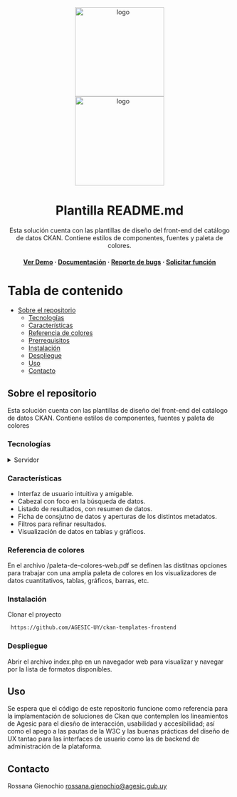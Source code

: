 <div align="center">
    <img src="https://centrodeconocimiento.agesic.gub.uy/o/agesic-cci-theme-nuevo/images/logo_presidencia.png" alt="logo" width="200" height="auto" /></br>
    <img src="https://centrodeconocimiento.agesic.gub.uy/o/agesic-cci-theme-nuevo/images/logo-agesic.svg" alt="logo" width="200" height="auto" />
    <h1>Plantilla README.md</h1>
    <p>
    Esta solución cuenta con las plantillas de diseño del front-end del catálogo de datos CKAN. Contiene estilos de componentes, fuentes y paleta de colores. 
    </p>
    <h4>
        <a href="">Ver Demo</a>
            <span> · </span>
        <a href="">Documentación</a>
            <span> · </span>
        <a href="">Reporte de bugs</a>
            <span> · </span>
        <a href="">Solicitar función</a>
    </h4>
</div>

<!-- Table of Contents -->
# Tabla de contenido
- [Sobre el repositorio](#sobre-el-repositorio)
  * [Tecnologías](#tecnologías)
  * [Características](#características)
  * [Referencia de colores](#referencia-de-colores)
  * [Prerrequisitos](#prerrequisitos)
  * [Instalación](#instalación)
  * [Despliegue](#despliegue)
  * [Uso](#uso)
  * [Contacto](#contacto)

 
## Sobre el repositorio

Esta solución cuenta con las plantillas de diseño del front-end del catálogo de datos CKAN. Contiene estilos de componentes, fuentes y paleta de colores 

### Tecnologías

<details>
<summary>Servidor</summary>
  <ul>
    <li><a href="https://www.php.net/">PHP</a></li>
    <li><a href="https://www.javascript.com/">Javascript</a></li>
    <li><a href="https://www.w3.org/Style/CSS/Overview.en.html">CSS</a></li>
  </ul>
</details>

### Características

- Interfaz de usuario intuitiva y amigable.
- Cabezal con foco en la búsqueda de datos.
- Listado de resultados, con resumen de datos.
- Ficha de consjutno de datos y aperturas de los distintos metadatos.
- Filtros para refinar resultados.
- Visualización de datos en tablas y gráficos.


### Referencia de colores

En el archivo /paleta-de-colores-web.pdf se definen las distitnas opciones para trabajar con una amplia paleta de colores en los visualizadores de datos cuantitativos, tablas, gráficos, barras, etc. 

### Instalación

Clonar el proyecto
```bash
 https://github.com/AGESIC-UY/ckan-templates-frontend
```

### Despliegue

Abrir el archivo index.php en un navegador web para visualizar y navegar por la lista de formatos disponibles.

## Uso

Se espera que el código de este repositorio funcione como referencia para la implamentación de soluciones de Ckan que contemplen los lineamientos de Agesic para el diesño de interacción, usabilidad y accesibilidad; así como el apego a las pautas de la W3C y las buenas prácticas del diseño de UX tantao para las interfaces de usuario como las de backend de administración de la plataforma.

## Contacto
Rossana Gienochio <rossana.gienochio@agesic.gub.uy>
